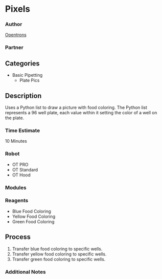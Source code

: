 # Pixels

### Author
[Opentrons](https://opentrons.com)

### Partner

## Categories
* Basic Pipetting
	* Plate Pics


## Description
Uses a Python list to draw a picture with food coloring. The Python list represents a 96 well plate, each value within it setting the color of a well on the plate.

### Time Estimate
10 Minutes

### Robot
* OT PRO 
* OT Standard
* OT Hood

### Modules

### Reagents
* Blue Food Coloring
* Yellow Food Coloring
* Green Food Coloring

## Process
1. Transfer blue food coloring to specific wells.
1. Transfer yellow food coloring to specific wells.
2. Transfer green food coloring to specific wells.


### Additional Notes
